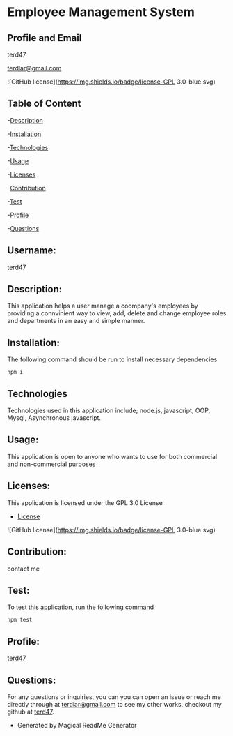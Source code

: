 
# Employee Management System

## Profile and Email

terd47

terdlar@gmail.com

![GitHub license](https://img.shields.io/badge/license-GPL 3.0-blue.svg)

## Table of Content
-[Description](#description)

-[Installation](#installation)

-[Technologies](#technologies)

-[Usage](#usage)

-[Licenses](#licenses)

-[Contribution](#contribution)

-[Test](#test)

-[Profile](#profile)

-[Questions](#profile)

## Username:
  terd47

## Description:             
  This application helps a user manage a coompany's employees by providing a  connvinient way to view, add, delete and change employee roles and departments in an easy and simple manner.  

## Installation:   
The following command should be run to install necessary dependencies  
   ```         
   npm i
   ```
## Technologies
Technologies used in this application include; node.js, javascript, OOP, Mysql, Asynchronous javascript. 
## Usage:              
  This application is open to anyone who wants to use for both commercial and non-commercial purposes

## Licenses:          
This application is licensed under the  GPL 3.0 License

* [License](#license)

![GitHub license](https://img.shields.io/badge/license-GPL 3.0-blue.svg)
 
## Contribution:            
  contact me

## Test:      
  To test this application, run the following command
  ```      
  npm test
  ```

## Profile:             
  [terd47](https://github.com/terd47/)

## Questions:
  For any questions or inquiries, you can you can open an issue or reach me directly through at terdlar@gmail.com
   to see my other works, checkout my github at [terd47](https://github.com/terd47/).
    
 * Generated by Magical ReadMe Generator
   
   